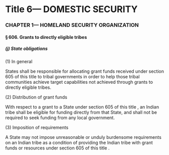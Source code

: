 
# Title 6— DOMESTIC SECURITY
### CHAPTER 1— HOMELAND SECURITY ORGANIZATION
#### § 606. Grants to directly eligible tribes
##### (j) State obligations

(1) In general

States shall be responsible for allocating grant funds received under section 605 of this title to tribal governments in order to help those tribal communities achieve target capabilities not achieved through grants to directly eligible tribes.

(2) Distribution of grant funds

With respect to a grant to a State under section 605 of this title , an Indian tribe shall be eligible for funding directly from that State, and shall not be required to seek funding from any local government.

(3) Imposition of requirements

A State may not impose unreasonable or unduly burdensome requirements on an Indian tribe as a condition of providing the Indian tribe with grant funds or resources under section 605 of this title .
